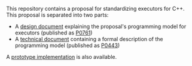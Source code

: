 This repository contains a proposal for standardizing executors for C++. This proposal is separated into two parts:

* A [design document](explanatory.md) explaining the proposal's programming model for executors (published as [P0761](http://wg21.link/P0761))
* A [technical document](wording.md) containing a formal description of the programming model (published as [P0443](http://wg21.link/P0443))

A [prototype implementation](https://github.com/executors/executors-impl) is also available.
